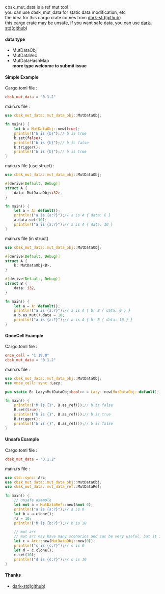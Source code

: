 cbsk_mut_data is a ref mut tool  
you can use cbsk_mut_data for static data modification, etc  
the idea for this cargo crate comes
from [dark-std](https://crates.io/crates/dark-std)([github](github.com/darkrpc/dark-std))  
this cargo crate may be unsafe, if you want safe data, you can
use [dark-std](https://crates.io/crates/dark-std)([github](github.com/darkrpc/dark-std))

#### data type

* MutDataObj
* MutDataVec
* MutDataHashMap  
  **more type welcome to submit issue**

#### Simple Example

Cargo.toml file :

```toml
cbsk_mut_data = "0.1.2"
```

main.rs file :

```rust
use cbsk_mut_data::mut_data_obj::MutDataObj;

fn main() {
    let b = MutDataObj::new(true);
    println!("b is {b}");// b is true
    b.set(false);
    println!("b is {b}");// b is false
    b.trigger();
    println!("b is {b}");// b is true
}
```

main.rs file (use struct) :

```rust
use cbsk_mut_data::mut_data_obj::MutDataObj;

#[derive(Default, Debug)]
struct A {
    data: MutDataObj<i32>,
}

fn main() {
    let a = A::default();
    println!("a is {a:?}");// a is A { data: 0 }
    a.data.set(10);
    println!("a is {a:?}");// a is A { data: 10 }
}

```

main.rs file (in struct)

```rust
use cbsk_mut_data::mut_data_obj::MutDataObj;

#[derive(Default, Debug)]
struct A {
    b: MutDataObj<B>,
}

#[derive(Default, Debug)]
struct B {
    data: i32,
}

fn main() {
    let a = A::default();
    println!("a is {a:?}");// a is A { b: B { data: 0 } }
    a.b.as_mut().data = 10;
    println!("a is {a:?}");// a is A { b: B { data: 10 } }
}
```

#### OnceCell Example

Cargo.toml file :

```toml
once_cell = "1.19.0"
cbsk_mut_data = "0.1.2"
```

main.rs file :

```rust
use cbsk_mut_data::mut_data_obj::MutDataObj;
use once_cell::sync::Lazy;

pub static B: Lazy<MutDataObj<bool>> = Lazy::new(MutDataObj::default);

fn main() {
    println!("b is {}", B.as_ref());// b is false
    B.set(true);
    println!("b is {}", B.as_ref());// b is true
    B.trigger();
    println!("b is {}", B.as_ref());// b is false
}
```

#### Unsafe Example

Cargo.toml file :

```toml
cbsk_mut_data = "0.1.2"
```

main.rs file :

```rust
use std::sync::Arc;
use cbsk_mut_data::mut_data_obj::MutDataObj;
use cbsk_mut_data::mut_data_ref::MutDataRef;

fn main() {
    // unsafe example
    let mut a = MutDataRef::new(&mut 0);
    println!("a is {a:?}");// a is 0
    let b = a.clone();
    *a = 10;
    println!("b is {b:?}");// b is 10

    // mut arc
    // mut arc may have many scenarios and can be very useful, but it is not recommended for you to use it this way
    let c = Arc::new(MutDataObj::new(0));
    println!("c is {c:?}");// c is 0
    let d = c.clone();
    c.set(10);
    println!("d is {d:?}");// d is 10
}
```

#### Thanks

* [dark-std](https://crates.io/crates/dark-std)([github](github.com/darkrpc/dark-std))

